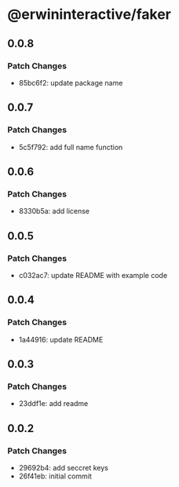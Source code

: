 # @erwininteractive/faker

## 0.0.8

### Patch Changes

- 85bc6f2: update package name

## 0.0.7

### Patch Changes

- 5c5f792: add full name function

## 0.0.6

### Patch Changes

- 8330b5a: add license

## 0.0.5

### Patch Changes

- c032ac7: update README with example code

## 0.0.4

### Patch Changes

- 1a44916: update README

## 0.0.3

### Patch Changes

- 23ddf1e: add readme

## 0.0.2

### Patch Changes

- 29692b4: add seccret keys
- 26f41eb: initial commit
